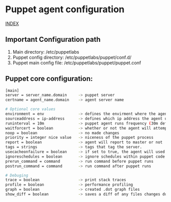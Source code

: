 # Puppet agent configuration

[INDEX](../../README.md)

## Important Configuration path
1. Main directory: /etc/puppetlabs
1. Puppet config directory: /etc/puppetlabs/puppet/conf.d/
1. Puppet main config file: /etc/puppetlabs/puppet/puppet.conf

## Puppet core configuration:
```bash
[main]
server = server_name.domain     -> puppet server   
certname = agent_name.domain    -> agent server name

# Optional core values
environment = env               -> defines the envirment where the agent get the code
sourceaddress = ip-address      -> defines which ip address the agent use to communcate with the puppet server
runinterval = 10m               -> puppet agent runs frequency (30m default)
waitforcert = boolean           -> whether or not the agent will attempt to reconnect if no response from master
noop = boolean                  -> no made changes
priority = integer nice value   -> niceness of the puppet process
report = boolean                -> agent will report to master or not
tags = strings                  -> tags that tag the server.
usecacheonfailure = boolean     -> if set to true, the agent will used the last successful catalog
ignoreschedules = boolean       -> ignore schedules within puppet code
prerun_command = command        -> run command before puppet runs
postrun_command = command       -> run command after puppet runs

# Debuging
trace = boolean                 -> print stack traces
profile = boolean               -> performance profiling
graph = boolean                 -> created .dot graph files
show_diff = boolean             -> saves a diff of any files changes during the run
```